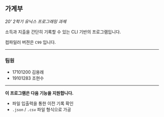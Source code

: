 ## 가계부

*20' 2학기 유닉스 프로그래밍 과제*

소득과 지출을 간단히 기록할 수 있는 CLI 기반의 프로그램입니다.

컴파일러 버젼은 `C99` 입니다.


---

### 팀원

- 17101200 김용래
- 19101283 조현수

---

**이 프로그램은 다음 기능을 지원합니다.**

- 파일 입출력을 통한 이전 기록 확인
- `.json` / `.csv` 파일 형식으로 가공